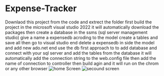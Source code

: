 # Expense-Tracker
Downlaod this project from the code and
extrect the folder first build the project in the microsoft visual studio 2022
it will automatically download the packages 
then create a database in the ssms (sql server management studio) give a name a expensedb
acroding to the model create a tables and save all then go to visual studio end delete a expensedb in side the model
and add new ado.net end use the db first approach to to add database 
and connect with your sql server and add the tables from the database it will automatically add the connection string to the web.config file
then add the name of connection to controller then build agin and it will run on the chrom or any other browser
![home Screen](https://user-images.githubusercontent.com/122629407/212377052-c7ade33c-d935-413f-92d6-ab236bd80f7f.JPG)
![secound screen](https://user-images.githubusercontent.com/122629407/212377057-8fe0b81e-320d-4429-9e54-7b39f386360c.JPG)

